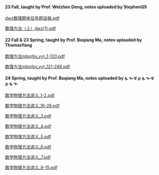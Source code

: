 #### 23 Fall, taught by Prof. Weizhen Deng, notes uploaded by StephenQS

[dwz数理期末往年题自做.pdf](https://ghproxy.wjsphy.top/https://raw.githubusercontent.com/StephenQSstarThomas/Lecture-Notes/main/数学物理方法/dwz数理期末往年题自做.pdf)

[数理方法（上）dwz(1).pdf](https://ghproxy.wjsphy.top/https://raw.githubusercontent.com/StephenQSstarThomas/Lecture-Notes/main/数学物理方法/数理方法（上）dwz(1).pdf)

#### 22 Fall & 23 Spring, taught by Prof. Boqiang Ma, notes uploaded by ThomasYang

[数理方法mbq(by_yy)_1-120.pdf](https://ghproxy.wjsphy.top/https://raw.githubusercontent.com/StephenQSstarThomas/Lecture-Notes/main/数学物理方法/数理方法mbq(by_yy)_1-120.pdf)

[数理方法mbq(by_yy)_121-249.pdf](https://ghproxy.wjsphy.top/https://raw.githubusercontent.com/StephenQSstarThomas/Lecture-Notes/main/数学物理方法/数理方法mbq(by_yy)_121-249.pdf)


#### 24 Spring, taught by Prof. Boqiang Ma, notes uploaded by ጿ ኈ ቼ  ዽ ጿ ኈ ቼ  ዽ ጿ ኈ

[数学物理方法讲义_1-2.pdf](https://ghproxy.wjsphy.top/https://raw.githubusercontent.com/StephenQSstarThomas/Lecture-Notes/main/数学物理方法/数理上%2024mbq/数学物理方法讲义_1-2.pdf)

[数学物理方法讲义_16-26.pdf](https://ghproxy.wjsphy.top/https://raw.githubusercontent.com/StephenQSstarThomas/Lecture-Notes/main/数学物理方法/数理上%2024mbq/数学物理方法讲义_16-26.pdf)

[数学物理方法讲义_3.pdf](https://ghproxy.wjsphy.top/https://raw.githubusercontent.com/StephenQSstarThomas/Lecture-Notes/main/数学物理方法/数理上%2024mbq/数学物理方法讲义_3.pdf)

[数学物理方法讲义_4.pdf](https://ghproxy.wjsphy.top/https://raw.githubusercontent.com/StephenQSstarThomas/Lecture-Notes/main/数学物理方法/数理上%2024mbq/数学物理方法讲义_4.pdf)

[数学物理方法讲义_5.pdf](https://ghproxy.wjsphy.top/https://raw.githubusercontent.com/StephenQSstarThomas/Lecture-Notes/main/数学物理方法/数理上%2024mbq/数学物理方法讲义_5.pdf)

[数学物理方法讲义_6.pdf](https://ghproxy.wjsphy.top/https://raw.githubusercontent.com/StephenQSstarThomas/Lecture-Notes/main/数学物理方法/数理上%2024mbq/数学物理方法讲义_6.pdf)

[数学物理方法讲义_7.pdf](https://ghproxy.wjsphy.top/https://raw.githubusercontent.com/StephenQSstarThomas/Lecture-Notes/main/数学物理方法/数理上%2024mbq/数学物理方法讲义_7.pdf)

[数学物理方法讲义_8-15.pdf](https://ghproxy.wjsphy.top/https://raw.githubusercontent.com/StephenQSstarThomas/Lecture-Notes/main/数学物理方法/数理上%2024mbq/数学物理方法讲义_8-15.pdf)

